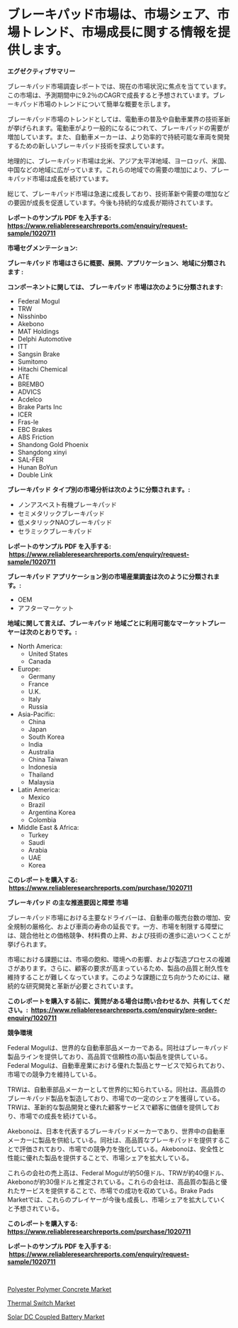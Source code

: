 <p><h1>ブレーキパッド市場は、市場シェア、市場トレンド、市場成長に関する情報を提供します。</h1></p><p><strong>エグゼクティブサマリー</strong></p>
<p><p>ブレーキパッド市場調査レポートでは、現在の市場状況に焦点を当てています。この市場は、予測期間中に9.2％のCAGRで成長すると予想されています。ブレーキパッド市場のトレンドについて簡単な概要を示します。</p><p>ブレーキパッド市場のトレンドとしては、電動車の普及や自動車業界の技術革新が挙げられます。電動車がより一般的になるにつれて、ブレーキパッドの需要が増加しています。また、自動車メーカーは、より効率的で持続可能な車両を開発するための新しいブレーキパッド技術を探求しています。</p><p>地理的に、ブレーキパッド市場は北米、アジア太平洋地域、ヨーロッパ、米国、中国などの地域に広がっています。これらの地域での需要の増加により、ブレーキパッド市場は成長を続けています。</p><p>総じて、ブレーキパッド市場は急速に成長しており、技術革新や需要の増加などの要因が成長を促進しています。今後も持続的な成長が期待されています。</p></p>
<p><strong>レポートのサンプル PDF を入手する: <a href="https://www.reliableresearchreports.com/enquiry/request-sample/1020711">https://www.reliableresearchreports.com/enquiry/request-sample/1020711</a></strong></p>
<p><strong>市場セグメンテーション:</strong></p>
<p><strong> ブレーキパッド 市場はさらに概要、展開、アプリケーション、地域に分類されます :</strong></p>
<p><strong>コンポーネントに関しては、 ブレーキパッド 市場は次のように分類されます: &nbsp;</strong></p>
<p><ul><li>Federal Mogul</li><li>TRW</li><li>Nisshinbo</li><li>Akebono</li><li>MAT Holdings</li><li>Delphi Automotive</li><li>ITT</li><li>Sangsin Brake</li><li>Sumitomo</li><li>Hitachi Chemical</li><li>ATE</li><li>BREMBO</li><li>ADVICS</li><li>Acdelco</li><li>Brake Parts Inc</li><li>ICER</li><li>Fras-le</li><li>EBC Brakes</li><li>ABS Friction</li><li>Shandong Gold Phoenix</li><li>Shangdong xinyi</li><li>SAL-FER</li><li>Hunan BoYun</li><li>Double Link</li></ul></p>
<p><strong> ブレーキパッド タイプ別の市場分析は次のように分類されます。:</strong></p>
<p><ul><li>ノンアスベスト有機ブレーキパッド</li><li>セミメタリックブレーキパッド</li><li>低メタリックNAOブレーキパッド</li><li>セラミックブレーキパッド</li></ul></p>
<p><strong>レポートのサンプル PDF を入手する: &nbsp;<a href="https://www.reliableresearchreports.com/enquiry/request-sample/1020711">https://www.reliableresearchreports.com/enquiry/request-sample/1020711</a></strong></p>
<p><strong> ブレーキパッド アプリケーション別の市場産業調査は次のように分類されます。:</strong></p>
<p><ul><li>OEM</li><li>アフターマーケット</li></ul></p>
<p><strong>地域に関して言えば、ブレーキパッド 地域ごとに利用可能なマーケットプレーヤーは次のとおりです。:</strong></p>
<p><ul>
    <li>
        North America:
        <ul>
            <li>United States</li>
            <li>Canada</li>
        </ul>
    </li>
    <li>
        Europe:
        <ul>
            <li>Germany</li>
            <li>France</li>
            <li>U.K.</li>
            <li>Italy</li>
            <li>Russia</li>
        </ul>
    </li>
    <li>
        Asia-Pacific:
        <ul>
            <li>China</li>
            <li>Japan</li>
            <li>South Korea</li>
            <li>India</li>
            <li>Australia</li>
            <li>China Taiwan</li>
            <li>Indonesia</li>
            <li>Thailand</li>
            <li>Malaysia</li>
        </ul>
    </li>
    <li>
        Latin America:
        <ul>
            <li>Mexico</li>
            <li>Brazil</li>
            <li>Argentina Korea</li>
            <li>Colombia</li>
        </ul>
    </li>
    <li>
        Middle East & Africa:
        <ul>
            <li>Turkey</li>
            <li>Saudi</li>
            <li>Arabia</li>
            <li>UAE</li>
            <li>Korea</li>
        </ul>
    </li>
    </ul></p>
<p><strong>このレポートを購入する: &nbsp;<a href="https://www.reliableresearchreports.com/purchase/1020711">https://www.reliableresearchreports.com/purchase/1020711</a></strong></p>
<p><strong>ブレーキパッド の主な推進要因と障壁 市場</strong></p>
<p><p>ブレーキパッド市場における主要なドライバーは、自動車の販売台数の増加、安全規制の厳格化、および車両の寿命の延長です。一方、市場を制限する障壁には、競合他社との価格競争、材料費の上昇、および技術の進歩に追いつくことが挙げられます。</p><p>市場における課題には、市場の飽和、環境への影響、および製造プロセスの複雑さがあります。さらに、顧客の要求が高まっているため、製品の品質と耐久性を維持することが難しくなっています。このような課題に立ち向かうためには、継続的な研究開発と革新が必要とされています。</p></p>
<p><strong>このレポートを購入する前に、質問がある場合は問い合わせるか、共有してください。:&nbsp; <a href="https://www.reliableresearchreports.com/enquiry/pre-order-enquiry/1020711">https://www.reliableresearchreports.com/enquiry/pre-order-enquiry/1020711</a></strong></p>
<p><strong>競争環境</strong></p>
<p><p>Federal Mogulは、世界的な自動車部品メーカーである。同社はブレーキパッド製品ラインを提供しており、高品質で信頼性の高い製品を提供している。Federal Mogulは、自動車産業における優れた製品とサービスで知られており、市場での競争力を維持している。</p><p>TRWは、自動車部品メーカーとして世界的に知られている。同社は、高品質のブレーキパッド製品を製造しており、市場での一定のシェアを獲得している。TRWは、革新的な製品開発と優れた顧客サービスで顧客に価値を提供しており、市場での成長を続けている。</p><p>Akebonoは、日本を代表するブレーキパッドメーカーであり、世界中の自動車メーカーに製品を供給している。同社は、高品質なブレーキパッドを提供することで評価されており、市場での競争力を強化している。Akebonoは、安全性と性能に優れた製品を提供することで、市場シェアを拡大している。</p><p>これらの会社の売上高は、Federal Mogulが約50億ドル、TRWが約40億ドル、Akebonoが約30億ドルと推定されている。これらの会社は、高品質の製品と優れたサービスを提供することで、市場での成功を収めている。Brake Pads Marketでは、これらのプレイヤーが今後も成長し、市場シェアを拡大していくと予想されている。</p></p>
<p><strong>このレポートを購入する: &nbsp; <a href="https://www.reliableresearchreports.com/purchase/1020711">https://www.reliableresearchreports.com/purchase/1020711</a></strong></p>
<p><strong>レポートのサンプル PDF を入手する: &nbsp;<a href="https://www.reliableresearchreports.com/enquiry/request-sample/1020711">https://www.reliableresearchreports.com/enquiry/request-sample/1020711</a></strong><strong></strong></p>
<p>&nbsp;</p>
<p><p><a href="https://github.com/Angelnienowdseej3e45z3p8c/Market-Research-Report-List-1/blob/main/polyester-polymer-concrete-market.md">Polyester Polymer Concrete Market</a></p><p><a href="https://view.publitas.com/reportprime-1/thermal-switch-market-size-and-growth-market-segmentation-regional-and-country-breakdowns-and-market-trends-for-period-from-2023-2030/">Thermal Switch Market</a></p><p><a href="https://view.publitas.com/reportprime-1/solar-dc-coupled-battery-market-size-focuses-on-market-dynamics-in-depth-analysis-and-future-projections-of-its-market-forecasted-for-period-from-2024-to-2031/">Solar DC Coupled Battery Market</a></p></p>